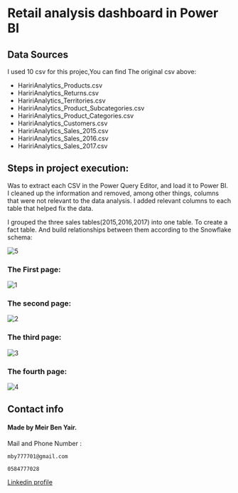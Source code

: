 # Retail analysis dashboard in Power BI

## Data Sources


I used 10 csv for this projec,You can find The original csv above:
* HaririAnalytics_Products.csv
* HaririAnalytics_Returns.csv
* HaririAnalytics_Territories.csv
* HaririAnalytics_Product_Subcategories.csv
* HaririAnalytics_Product_Categories.csv
* HaririAnalytics_Customers.csv
* HaririAnalytics_Sales_2015.csv
* HaririAnalytics_Sales_2016.csv
* HaririAnalytics_Sales_2017.csv

## Steps in project execution:

Was to extract each CSV in the Power Query Editor, and load it to Power BI. I cleaned up the information and removed, among other things,
columns that were not relevant to the data analysis.
I added relevant columns to each table that helped fix the data.

I grouped the three sales tables(2015,2016,2017) into one table. To create a fact table.
And build relationships between them according to the Snowflake schema:

![5](https://user-images.githubusercontent.com/93455805/146693346-927b7023-6651-40b3-9312-ed7e9da553e0.JPG)


### The First page: 

![1](https://user-images.githubusercontent.com/93455805/146692226-af5e885e-06ed-4b08-95df-acba59fd6de7.JPG)

### The second page:


![2](https://user-images.githubusercontent.com/93455805/146692263-1a5a2da4-3e24-4c19-9431-c4a2657a5605.JPG)

### The third page:


![3](https://user-images.githubusercontent.com/93455805/146692264-ce413070-c196-4702-b2b5-dfbc48c08b08.JPG)

### The fourth page: 


![4](https://user-images.githubusercontent.com/93455805/146692261-53dadc8a-0c9b-44ae-b4e0-f53e0eefb4a9.JPG)


## Contact info

#### Made by Meir Ben Yair.


Mail and Phone Number : 
```
mby777701@gmail.com
```
```
0584777028
```
[Linkedin profile](https://www.linkedin.com/in/meir-ben-yair-63a218225/)

